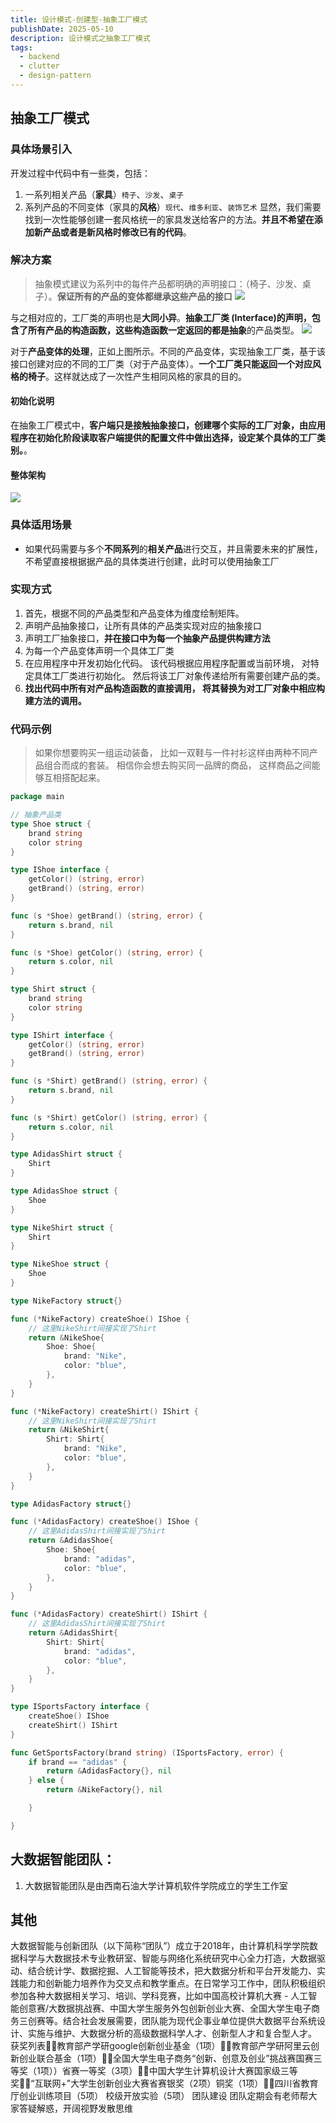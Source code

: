 ```yaml
---
title: 设计模式-创建型-抽象工厂模式
publishDate: 2025-05-10
description: 设计模式之抽象工厂模式
tags:
  - backend
  - clutter
  - design-pattern
---
```

## 抽象工厂模式
### 具体场景引入
开发过程中代码中有一些类，包括：
1. 一系列相关产品（**家具**）`椅子`、`沙发`、`桌子`
2. 系列产品的不同变体（家具的**风格**）`现代`、`维多利亚`、`装饰艺术`
显然，我们需要找到一次性能够创建一套风格统一的家具发送给客户的方法。**并且不希望在添加新产品或者是新风格时修改已有的代码**。
### 解决方案
>抽象模式建议为系列中的每件产品都明确的声明接口：（椅子、沙发、桌子）。**保证所有的产品的变体都继承这些产品的接口**
![](./Pasted%20image%2020250507094431.png)

与之相对应的，工厂类的声明也是**大同小异**。**抽象工厂类 (Interface)**的声明，包含了所有产品的构造函数，这些构造函数一定返回的都是**抽象**的产品类型。
![](./Pasted%20image%2020250507094928.png)

对于**产品变体的处理**，正如上图所示。不同的产品变体，实现抽象工厂类，基于该接口创建对应的不同的工厂类（对于产品变体）。**一个工厂类只能返回一个对应风格的椅子**。这样就达成了一次性产生相同风格的家具的目的。
#### 初始化说明
在抽象工厂模式中，**客户端只是接触抽象接口，创建哪个实际的工厂对象，由应用程序在初始化阶段读取客户端提供的配置文件中做出选择，设定某个具体的工厂类别。**。
#### 整体架构
![](./Pasted%20image%2020250507095420.png)
### 具体适用场景
- 如果代码需要与多个**不同系列**的**相关产品**进行交互，并且需要未来的扩展性，不希望直接根据据产品的具体类进行创建，此时可以使用抽象工厂
### 实现方式
1. 首先，根据不同的产品类型和产品变体为维度绘制矩阵。
2. 声明产品抽象接口，让所有具体的产品类实现对应的抽象接口
3. 声明工厂抽象接口，**并在接口中为每一个抽象产品提供构建方法**
4. 为每一个产品变体声明一个具体工厂类
5. 在应用程序中开发初始化代码。 该代码根据应用程序配置或当前环境， 对特定具体工厂类进行初始化。 然后将该工厂对象传递给所有需要创建产品的类。
6. **找出代码中所有对产品构造函数的直接调用， 将其替换为对工厂对象中相应构建方法的调用。**
### 代码示例
> 如果你想要购买一组运动装备， 比如一双鞋与一件衬衫这样由两种不同产品组合而成的套装。 相信你会想去购买同一品牌的商品， 这样商品之间能够互相搭配起来。

```go
package main

// 抽象产品类
type Shoe struct {
	brand string
	color string
}

type IShoe interface {
	getColor() (string, error)
	getBrand() (string, error)
}

func (s *Shoe) getBrand() (string, error) {
	return s.brand, nil
}

func (s *Shoe) getColor() (string, error) {
	return s.color, nil
}

type Shirt struct {
	brand string
	color string
}

type IShirt interface {
	getColor() (string, error)
	getBrand() (string, error)
}

func (s *Shirt) getBrand() (string, error) {
	return s.brand, nil
}

func (s *Shirt) getColor() (string, error) {
	return s.color, nil
}

type AdidasShirt struct {
	Shirt
}

type AdidasShoe struct {
	Shoe
}

type NikeShirt struct {
	Shirt
}

type NikeShoe struct {
	Shoe
}

type NikeFactory struct{}

func (*NikeFactory) createShoe() IShoe {
	// 这里NikeShirt间接实现了Shirt
	return &NikeShoe{
		Shoe: Shoe{
			brand: "Nike",
			color: "blue",
		},
	}
}

func (*NikeFactory) createShirt() IShirt {
	// 这里NikeShirt间接实现了Shirt
	return &NikeShirt{
		Shirt: Shirt{
			brand: "Nike",
			color: "blue",
		},
	}
}

type AdidasFactory struct{}

func (*AdidasFactory) createShoe() IShoe {
	// 这里AdidasShirt间接实现了Shirt
	return &AdidasShoe{
		Shoe: Shoe{
			brand: "adidas",
			color: "blue",
		},
	}
}

func (*AdidasFactory) createShirt() IShirt {
	// 这里AdidasShirt间接实现了Shirt
	return &AdidasShirt{
		Shirt: Shirt{
			brand: "adidas",
			color: "blue",
		},
	}
}

type ISportsFactory interface {
	createShoe() IShoe
	createShirt() IShirt
}

func GetSportsFactory(brand string) (ISportsFactory, error) {
	if brand == "adidas" {
		return &AdidasFactory{}, nil
	} else {
		return &NikeFactory{}, nil

	}

}

```

## 大数据智能团队：
1. 大数据智能团队是由西南石油大学计算机软件学院成立的学生工作室
## 其他
大数据智能与创新团队（以下简称“团队”）成立于2018年，由计算机科学学院数据科学与大数据技术专业教研室、智能与网络化系统研究中心全力打造，大数据驱动、结合统计学、数据挖掘、人工智能等技术，把大数据分析和平台开发能力、实践能力和创新能力培养作为交叉点和教学重点。在日常学习工作中，团队积极组织参加各种大数据相关学习、培训、学科竞赛，比如中国高校计算机大赛 - 人工智能创意赛/大数据挑战赛、中国大学生服务外包创新创业大赛、全国大学生电子商务三创赛等。结合社会发展需要，团队能为现代企事业单位提供大数据平台系统设计、实施与维护、大数据分析的高级数据科学人才、创新型人才和复合型人才。
获奖列表教育部产学研google创新创业基金（1项）教育部产学研阿里云创新创业联合基金（1项）全国大学生电子商务“创新、创意及创业”挑战赛国赛三等奖（1项））省赛一等奖（3项）中国大学生计算机设计大赛国家级三等奖“互联网+”大学生创新创业大赛省赛银奖（2项）铜奖（1项）四川省教育厅创业训练项目（5项）
校级开放实验（5项）
团队建设
团队定期会有老师帮大家答疑解惑，开阔视野发散思维